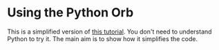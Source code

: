 # Using the Python Orb

This is a simplified version of [this tutorial](https://circleci.com/blog/multiple-orbs-pipeline-config/). You don't need to understand Python to try it. The main aim is to show how it simplifies the code.
